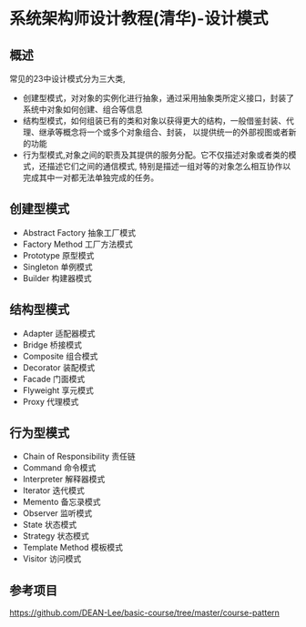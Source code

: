 # 系统架构师设计教程(清华)-设计模式
## 概述
  常见的23中设计模式分为三大类,
  * 创建型模式，对对象的实例化进行抽象，通过采用抽象类所定义接口，封装了系统中对象如何创建、组合等信息
  * 结构型模式，如何组装已有的类和对象以获得更大的结构，一般借鉴封装、代理、继承等概念将一个或多个对象组合、封装，
  以提供统一的外部视图或者新的功能
  * 行为型模式,对象之间的职责及其提供的服务分配。它不仅描述对象或者类的模式，还描述它们之间的通信模式,
  特别是描述一组对等的对象怎么相互协作以完成其中一对都无法单独完成的任务。
  
## 创建型模式
* Abstract Factory 抽象工厂模式
* Factory Method 工厂方法模式
* Prototype 原型模式
* Singleton 单例模式
* Builder 构建器模式

## 结构型模式
* Adapter 适配器模式
* Bridge 桥接模式
* Composite 组合模式
* Decorator 装配模式
* Facade 门面模式
* Flyweight 享元模式
* Proxy 代理模式

## 行为型模式
* Chain of Responsibility 责任链
* Command 命令模式
* Interpreter 解释器模式
* Iterator 迭代模式
* Memento 备忘录模式
* Observer 监听模式
* State 状态模式
* Strategy 状态模式
* Template Method 模板模式
* Visitor 访问模式

## 参考项目 
https://github.com/DEAN-Lee/basic-course/tree/master/course-pattern



